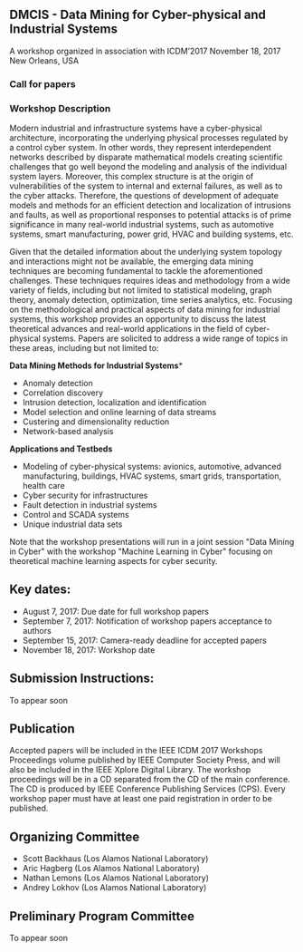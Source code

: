 ## DMCIS - Data Mining for Cyber-physical and Industrial Systems

A workshop organized in association with ICDM’2017
November 18, 2017 New Orleans, USA

### Call for papers

### Workshop Description

Modern industrial and infrastructure systems have a cyber-physical architecture, incorporating the underlying physical processes regulated by a control cyber system. In other words, they represent interdependent networks described by disparate mathematical models creating scientific challenges that go well beyond the modeling and analysis of the individual system layers. Moreover, this complex structure is at the origin of vulnerabilities of the system to internal and external failures, as well as to the cyber attacks. Therefore, the questions of development of adequate models and methods for an efficient detection and localization of intrusions and faults, as well as proportional responses to potential attacks is of prime significance in many real-world industrial systems, such as automotive systems, smart manufacturing, power grid, HVAC and building systems, etc.

Given that the detailed information about the underlying system topology and interactions might not be available, the emerging data mining techniques are becoming fundamental to tackle the aforementioned challenges. These techniques requires ideas and methodology from a wide variety of fields, including but not limited to statistical modeling, graph theory, anomaly detection, optimization, time series analytics, etc. Focusing on the methodological and practical aspects of data mining for industrial systems, this workshop provides an opportunity to discuss the latest theoretical advances and real-world applications in the field of cyber-physical systems. Papers are solicited to address a wide range of topics in these areas, including but not limited to:

**Data Mining Methods for Industrial Systems***
- Anomaly detection
- Correlation discovery
- Intrusion detection, localization and identification
- Model selection and online learning of data streams
- Custering and dimensionality reduction
- Network-based analysis

**Applications and Testbeds**
- Modeling of cyber-physical systems: avionics, automotive, advanced manufacturing, buildings, HVAC systems, smart grids, transportation, health care
- Cyber security for infrastructures
- Fault detection in industrial systems
- Control and SCADA systems
- Unique industrial data sets

Note that the workshop presentations will run in a joint session "Data Mining in Cyber" with the workshop "Machine Learning in Cyber" focusing on theoretical machine learning aspects for cyber security.

## Key dates:

- August 7, 2017:  Due date for full workshop papers
- September 7, 2017:  Notification of workshop papers acceptance to authors
- September 15, 2017:  Camera-ready deadline for accepted papers
- November 18, 2017:  Workshop date

## Submission Instructions:

To appear soon

## Publication

Accepted papers will be included in the IEEE ICDM 2017 Workshops Proceedings volume published by IEEE Computer Society Press, and will also be included in the IEEE Xplore Digital Library. The workshop proceedings will be in a CD separated from the CD of the main conference. The CD is produced by IEEE Conference Publishing Services (CPS). Every workshop paper must have at least one paid registration in order to be published.

## Organizing Committee

- Scott Backhaus (Los Alamos National Laboratory)
- Aric Hagberg (Los Alamos National Laboratory)
- Nathan Lemons (Los Alamos National Laboratory)
- Andrey Lokhov (Los Alamos National Laboratory)

## Preliminary Program Committee

To appear soon
